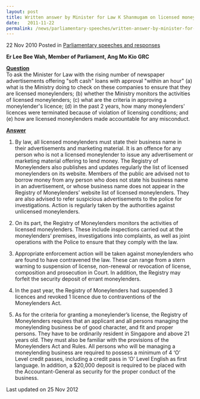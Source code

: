 ```yaml
---
layout: post
title: Written answer by Minister for Law K Shanmugam on licensed moneylenders
date:   2011-11-22
permalink: /news/parliamentary-speeches/written-answer-by-minister-for-law-k-shanmugam-on-licensed-moneylenders
---
```


22 Nov 2010 Posted in [Parliamentary speeches and responses](/news/parliamentary-speeches)

**Er Lee Bee Wah, Member of Parliament, Ang Mo Kio GRC**

**<u>Question</u>**  
To ask the Minister for Law with the rising number of newspaper advertisements offering "soft cash" loans with approval "within an hour" (a) what is the Ministry doing to check on these companies to ensure that they are licensed moneylenders; (b) whether the Ministry monitors the activities of licensed moneylenders; (c) what are the criteria in approving a moneylender's licence; (d) in the past 2 years, how many moneylenders' licences were terminated because of violation of licensing conditions; and (e) how are licensed moneylenders made accountable for any misconduct. 


**<u>Answer</u>**    
1. By law, all licensed moneylenders must state their business name in their advertisements and marketing material. It is an offence for any person who is not a licensed moneylender to issue any advertisement or marketing material offering to lend money. The Registry of Moneylenders also publishes and updates regularly the list of licensed moneylenders on its website.  Members of the public are advised not to borrow money from any person who does not state his business name in an advertisement, or whose business name does not appear in the Registry of Moneylenders’ website list of licensed moneylenders.  They are also advised to refer suspicious advertisements to the police for investigations. Action is regularly taken by the authorities against unlicensed moneylenders.

2. On its part, the Registry of Moneylenders monitors the activities of licensed moneylenders. These include inspections carried out at the moneylenders’ premises, investigations into complaints, as well as joint operations with the Police to ensure that they comply with the law.

3. Appropriate enforcement action will be taken against moneylenders who are found to have contravened the law. These can range from a stern warning to suspension of license, non-renewal or revocation of license, composition and prosecution in Court. In addition, the Registry may forfeit the security deposit of errant moneylenders. 

4. In the past year, the Registry of Moneylenders had suspended 3 licences and revoked 1 licence due to contraventions of the Moneylenders Act. 

5. As for the criteria for granting a moneylender’s license, the Registry of Moneylenders requires that an applicant and all persons managing the moneylending business be of good character, and fit and proper persons. They have to be ordinarily resident in Singapore and above 21 years old. They must also be familiar with the provisions of the Moneylenders Act and Rules. All persons who will be managing a moneylending business are required to possess a minimum of 4 ‘O’ Level credit passes, including a credit pass in ‘O’ Level English as first language. In addition, a $20,000 deposit is required to be placed with the Accountant-General as security for the proper conduct of the business.






<p class="right-side-updated">Last updated on 25 Nov 2012</p> 
